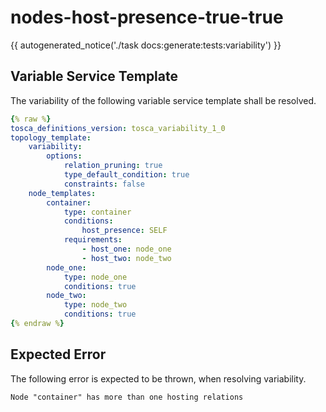 # nodes-host-presence-true-true

{{ autogenerated_notice('./task docs:generate:tests:variability') }}


## Variable Service Template

The variability of the following variable service template shall be resolved.

```yaml linenums="1"
{% raw %}
tosca_definitions_version: tosca_variability_1_0
topology_template:
    variability:
        options:
            relation_pruning: true
            type_default_condition: true
            constraints: false
    node_templates:
        container:
            type: container
            conditions:
                host_presence: SELF
            requirements:
                - host_one: node_one
                - host_two: node_two
        node_one:
            type: node_one
            conditions: true
        node_two:
            type: node_two
            conditions: true
{% endraw %}
```





## Expected Error

The following error is expected to be thrown, when resolving variability.

```text linenums="1"
Node "container" has more than one hosting relations
```
